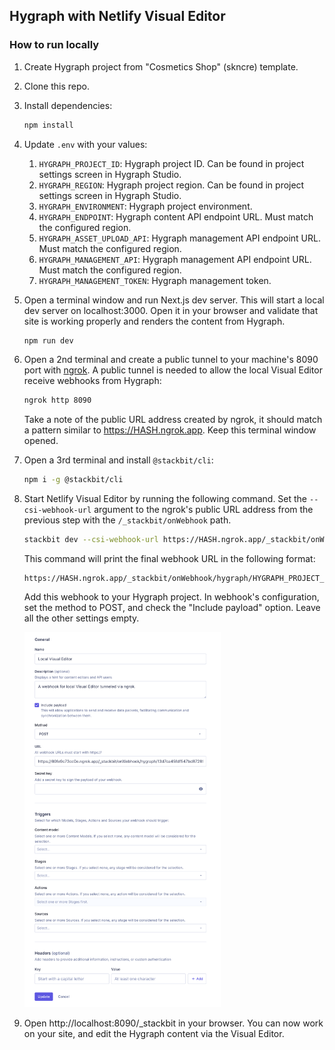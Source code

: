 ## Hygraph with Netlify Visual Editor 

### How to run locally

1. Create Hygraph project from "Cosmetics Shop" (skncre) template.

2. Clone this repo.

3. Install dependencies:

   ```bash
   npm install
   ```

4. Update `.env` with your values:

   1. `HYGRAPH_PROJECT_ID`: Hygraph project ID. Can be found in project settings screen in Hygraph Studio.
   2. `HYGRAPH_REGION`: Hygraph project region. Can be found in project settings screen in Hygraph Studio.
   3. `HYGRAPH_ENVIRONMENT`: Hygraph project environment.
   4. `HYGRAPH_ENDPOINT`: Hygraph content API endpoint URL. Must match the configured region.
   5. `HYGRAPH_ASSET_UPLOAD_API`: Hygraph management API endpoint URL. Must match the configured region.
   6. `HYGRAPH_MANAGEMENT_API`: Hygraph management API endpoint URL. Must match the configured region.
   7. `HYGRAPH_MANAGEMENT_TOKEN`: Hygraph management token.

5. Open a terminal window and run Next.js dev server. This will start a local dev server on localhost:3000. Open it in your browser and validate that site is working properly and renders the content from Hygraph.

   ```bash
   npm run dev
   ```

6. Open a 2nd terminal and create a public tunnel to your machine's 8090 port with [ngrok](https://ngrok.com/). A public tunnel is needed to allow the local Visual Editor receive webhooks from Hygraph:
   
   ```bash
   ngrok http 8090
   ```

   Take a note of the public URL address created by ngrok, it should match a pattern similar to https://HASH.ngrok.app. Keep this terminal window opened.

7. Open a 3rd terminal and install `@stackbit/cli`:

   ```bash
   npm i -g @stackbit/cli
   ```

8. Start Netlify Visual Editor by running the following command. Set the `--csi-webhook-url` argument to the ngrok's public URL address from the previous step with the `/_stackbit/onWebhook` path.

   ```bash
   stackbit dev --csi-webhook-url https://HASH.ngrok.app/_stackbit/onWebhook
   ```

   This command will print the final webhook URL in the following format:

   ```text
   https://HASH.ngrok.app/_stackbit/onWebhook/hygraph/HYGRAPH_PROJECT_ID
   ```

   Add this webhook to your Hygraph project. In webhook's configuration, set the method to POST, and check the "Include payload" option. Leave all the other settings empty.

   <img alt="Hygraph Webhook Config" height="600" src="./docs/hygraph-webhook-config.png" title="Hygraph Webhook Config"/>
   
9. Open http://localhost:8090/_stackbit in your browser. You can now work on your site, and edit the Hygraph content via the Visual Editor.
